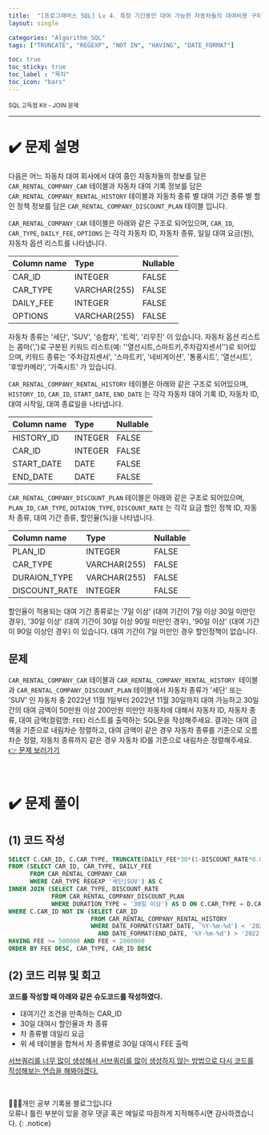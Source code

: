 ```yaml
---
title:  "[프로그래머스 SQL] Lv 4. 특정 기간동안 대여 가능한 자동차들의 대여비용 구하기"
layout: single

categories: "Algorithm_SQL"
tags: ["TRUNCATE", "REGEXP", "NOT IN", "HAVING", "DATE_FORMAT"]

toc: true
toc_sticky: true
toc_label : "목차"
toc_icon: "bars"
---
```


<small>SQL 고득점 Kit - JOIN 문제</small>

***

# <span class="half_HL">✔️ 문제 설명</span>
다음은 어느 자동차 대여 회사에서 대여 중인 자동차들의 정보를 담은 ```CAR_RENTAL_COMPANY_CAR``` 테이블과 자동차 대여 기록 정보를 담은 ```CAR_RENTAL_COMPANY_RENTAL_HISTORY``` 테이블과 자동차 종류 별 대여 기간 종류 별 할인 정책 정보를 담은 ```CAR_RENTAL_COMPANY_DISCOUNT_PLAN``` 테이블 입니다.

```CAR_RENTAL_COMPANY_CAR``` 테이블은 아래와 같은 구조로 되어있으며, ```CAR_ID```, ```CAR_TYPE```, ```DAILY_FEE```, ```OPTIONS``` 는 각각 자동차 ID, 자동차 종류, 일일 대여 요금(원), 자동차 옵션 리스트를 나타냅니다.

|Column name|	Type	|Nullable|
|:--------------|:---|:---------|
|CAR_ID|	INTEGER	|FALSE|
|CAR_TYPE|	VARCHAR(255)|	FALSE|
|DAILY_FEE|	INTEGER	|FALSE|
|OPTIONS|	VARCHAR(255)|	FALSE|

자동차 종류는 '세단', 'SUV', '승합차', '트럭', '리무진' 이 있습니다. 자동차 옵션 리스트는 콤마(',')로 구분된 키워드 리스트(예: ''열선시트,스마트키,주차감지센서'')로 되어있으며, 키워드 종류는 '주차감지센서', '스마트키', '네비게이션', '통풍시트', '열선시트', '후방카메라', '가죽시트' 가 있습니다.

```CAR_RENTAL_COMPANY_RENTAL_HISTORY``` 테이블은 아래와 같은 구조로 되어있으며, ```HISTORY_ID```, ```CAR_ID```, ```START_DATE```, ```END_DATE``` 는 각각 자동차 대여 기록 ID, 자동차 ID, 대여 시작일, 대여 종료일을 나타냅니다.

|Column name|	Type|	Nullable|
|:--------------|:---|:---------|
|HISTORY_ID	|INTEGER|	FALSE|
|CAR_ID	|INTEGER|	FALSE|
|START_DATE	|DATE	|FALSE|
|END_DATE	|DATE	|FALSE|

```CAR_RENTAL_COMPANY_DISCOUNT_PLAN``` 테이블은 아래와 같은 구조로 되어있으며, ```PLAN_ID```, ```CAR_TYPE```, ```DUTAION_TYPE```, ```DISCOUNT_RATE``` 는 각각 요금 할인 정책 ID, 자동차 종류, 대여 기간 종류, 할인율(%)을 나타냅니다.

|Column name	|Type|	Nullable|
|:--------------|:---|:---------|
|PLAN_ID|	INTEGER|	FALSE|
|CAR_TYPE	|VARCHAR(255)|	FALSE|
|DURAION_TYPE|	VARCHAR(255)|	FALSE|
|DISCOUNT_RATE|	INTEGER	|FALSE|

할인율이 적용되는 대여 기간 종류로는 '7일 이상' (대여 기간이 7일 이상 30일 미만인 경우), '30일 이상' (대여 기간이 30일 이상 90일 미만인 경우), '90일 이상' (대여 기간이 90일 이상인 경우) 이 있습니다. 대여 기간이 7일 미만인 경우 할인정책이 없습니다.

## 문제
```CAR_RENTAL_COMPANY_CAR``` 테이블과 ```CAR_RENTAL_COMPANY_RENTAL_HISTORY ```테이블과 ```CAR_RENTAL_COMPANY_DISCOUNT_PLAN``` 테이블에서 자동차 종류가 '세단' 또는 'SUV' 인 자동차 중 2022년 11월 1일부터 2022년 11월 30일까지 대여 가능하고 30일간의 대여 금액이 50만원 이상 200만원 미만인 자동차에 대해서 자동차 ID, 자동차 종류, 대여 금액(컬럼명: ```FEE```) 리스트를 출력하는 SQL문을 작성해주세요. 결과는 대여 금액을 기준으로 내림차순 정렬하고, 대여 금액이 같은 경우 자동차 종류를 기준으로 오름차순 정렬, 자동차 종류까지 같은 경우 자동차 ID를 기준으로 내림차순 정렬해주세요.
<br>[👉 문제 보러가기](https://school.programmers.co.kr/learn/courses/30/lessons/157339)

<br>

# <span class="half_HL">✔️ 문제 풀이</span>
## (1) 코드 작성
```sql
SELECT C.CAR_ID, C.CAR_TYPE, TRUNCATE(DAILY_FEE*30*(1-DISCOUNT_RATE*0.01), 0) AS FEE
FROM (SELECT CAR_ID, CAR_TYPE, DAILY_FEE 
      FROM CAR_RENTAL_COMPANY_CAR
      WHERE CAR_TYPE REGEXP '세단|SUV') AS C
INNER JOIN (SELECT CAR_TYPE, DISCOUNT_RATE
            FROM CAR_RENTAL_COMPANY_DISCOUNT_PLAN
            WHERE DURATION_TYPE = '30일 이상') AS D ON C.CAR_TYPE = D.CAR_TYPE
WHERE C.CAR_ID NOT IN (SELECT CAR_ID
                       FROM CAR_RENTAL_COMPANY_RENTAL_HISTORY
                       WHERE DATE_FORMAT(START_DATE, '%Y-%m-%d') < '2022-12-01' 
                         AND DATE_FORMAT(END_DATE, '%Y-%m-%d') > '2022-11-01')
HAVING FEE >= 500000 AND FEE < 2000000
ORDER BY FEE DESC, CAR_TYPE, CAR_ID DESC
```

## (2) 코드 리뷰 및 회고
**코드를 작성할 때 아래와 같은 슈도코드를 작성하였다.**
- 대여기간 조건을 만족하는 CAR_ID 
- 30일 대여시 할인율과 차 종류
- 차 종류별 데일리 요금
- 위 세 테이블을 합쳐서 차 종류별로 30일 대여시 FEE 출력

<u>서브쿼리를 너무 많이 생성해서 서브쿼리를 많이 생성하지 않는 방법으로 다시 코드를 작성해보는 연습을 해봐야겠다.</u>

<br>

👩🏻‍💻개인 공부 기록용 블로그입니다
<br>오류나 틀린 부분이 있을 경우 댓글 혹은 메일로 따끔하게 지적해주시면 감사하겠습니다.
{: .notice}